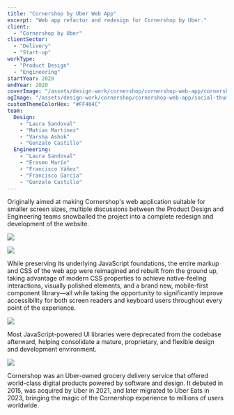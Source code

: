 ```yaml
---
title: "Cornershop by Uber Web App"
excerpt: "Web app refactor and redesign for Cornershop by Uber."
client:
  - "Cornershop by Uber"
clientSector:
  - "Delivery"
  - "Start-up"
workType:
  - "Product Design"
  - "Engineering"
startYear: 2020
endYear: 2020
coverImage: "/assets/design-work/cornershop/cornershop-web-app/cornershop-web-app-iphone-11-and-ipad-pro-11-inch.png"
ogImage: "/assets/design-work/cornershop/cornershop-web-app/social-thumbnail.png"
customThemeColorHex: "#FF404C"
team:
  Design:
    - "Laura Sandoval"
    - "Matías Martínez"
    - "Varsha Ashok"
    - "Gonzalo Castillo"
  Engineering:
    - "Laura Sandoval"
    - "Erasmo Marín"
    - "Francisco Yáñez"
    - "Francisco García"
    - "Gonzalo Castillo"
---
```


Originally aimed at making Cornershop's web application suitable for smaller screen sizes, multiple discussions between the Product Design and Engineering teams snowballed the project into a complete redesign and development of the website.

![](/assets/design-work/cornershop/cornershop-web-app/cornershop-web-app-iphone-11-dark-mode.png)

![](/assets/design-work/cornershop/cornershop-web-app/cornershop-web-app-ipad-pro-11-inch.png)

While preserving its underlying JavaScript foundations, the entire markup and CSS of the web app were reimagined and rebuilt from the ground up, taking advantage of modern CSS properties to achieve native-feeling interactions, visually polished elements, and a brand new, mobile-first component library—all while taking the opportunity to significantly improve accessibility for both screen readers and keyboard users throughout every point of the experience.

![](/assets/design-work/cornershop/cornershop-web-app/cornershop-web-app-iphone-11-fruits-and-vegetables.png)

Most JavaScript-powered UI libraries were deprecated from the codebase afterward, helping consolidate a mature, proprietary, and flexible design and development environment.

![](/assets/design-work/cornershop/cornershop-web-app/cornershop-web-app-iphone-11-and-iphone-se-2.png)

Cornershop was an Uber-owned grocery delivery service that offered world-class digital products powered by software and design. It debuted in 2015, was acquired by Uber in 2021, and later migrated to Uber Eats in 2023, bringing the magic of the Cornershop experience to millions of users worldwide.